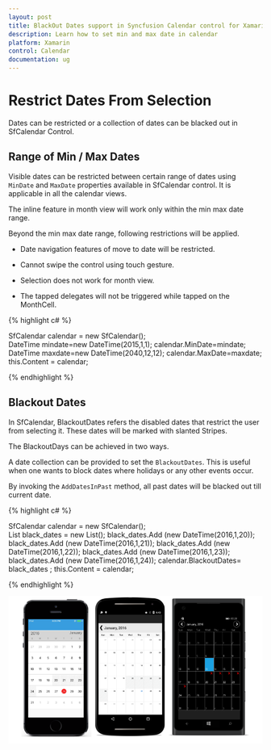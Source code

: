 ```yaml
---
layout: post
title: BlackOut Dates support in Syncfusion Calendar control for Xamarin.Forms
description: Learn how to set min and max date in calendar
platform: Xamarin
control: Calendar
documentation: ug
---
```


# Restrict Dates From Selection

Dates can be restricted or a collection of dates can be blacked out in SfCalendar Control.

## Range of Min / Max Dates

Visible dates can be restricted between certain range of dates using `MinDate` and `MaxDate` properties available in SfCalendar control. It is applicable in all the calendar views.

The inline feature in month view will work only within the min max date range.

Beyond the min max date range, following restrictions will be applied.

* Date navigation features of move to date will be restricted.

* Cannot swipe the control using touch gesture.

* Selection does not work for month view.

* The tapped delegates will not be triggered while tapped on the MonthCell.
    

{% highlight c# %}
	
SfCalendar calendar = new SfCalendar();    
DateTime mindate=new DateTime(2015,1,1);
calendar.MinDate=mindate;
DateTime maxdate=new DateTime(2040,12,12);
calendar.MaxDate=maxdate;
this.Content = calendar;
	

{% endhighlight %}

## Blackout Dates

In SfCalendar, BlackoutDates refers the disabled dates that restrict the user from selecting it. These dates will be marked with slanted Stripes.

The BlackoutDays can be achieved in two ways.

A date collection can be provided to set the `BlackoutDates`. This is useful when one wants to block dates where holidays or any other events occur.

By invoking the `AddDatesInPast` method, all past dates will be blacked out till current date.

{% highlight c# %}
	
SfCalendar calendar = new SfCalendar();        
List<DateTime> black_dates = new List<DateTime>();
black_dates.Add (new DateTime(2016,1,20));
black_dates.Add (new DateTime(2016,1,21));
black_dates.Add (new DateTime(2016,1,22));
black_dates.Add (new DateTime(2016,1,23));
black_dates.Add (new DateTime(2016,1,24));
calendar.BlackoutDates= black_dates ;
this.Content = calendar;
	
{%  endhighlight %}
	
![](images/Blackout.png)
